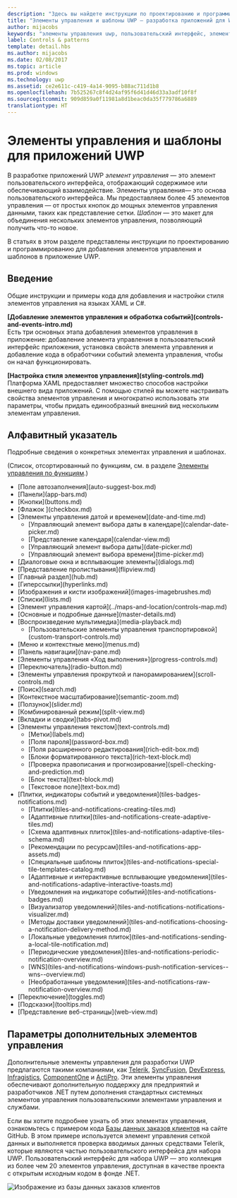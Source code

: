 ```yaml
---
description: "Здесь вы найдете инструкции по проектированию и программированию для добавления элементов управления и шаблонов в приложение UWP. Свыше 45 функциональных элементов управления для использования с приложением."
title: "Элементы управления и шаблоны UWP — разработка приложений для Windows"
author: mijacobs
keywords: "элементы управления uwp, пользовательский интерфейс, элементы управления приложения"
label: Controls & patterns
template: detail.hbs
ms.author: mijacobs
ms.date: 02/08/2017
ms.topic: article
ms.prod: windows
ms.technology: uwp
ms.assetid: ce2e611c-c419-4a14-9095-b88ac711d1b8
ms.openlocfilehash: 7b525267c8f4d24af95f6d41d46d33a3adf10f8f
ms.sourcegitcommit: 909d859a0f11981a8d1beac0da35f779786a6889
translationtype: HT
---
```

# <a name="controls-and-patterns-for-uwp-apps"></a>Элементы управления и шаблоны для приложений UWP
<link rel="stylesheet" href="https://az835927.vo.msecnd.net/sites/uwp/Resources/css/custom.css"> 

В разработке приложений UWP <i>элемент управления</i> — это элемент пользовательского интерфейса, отображающий содержимое или обеспечивающий взаимодействие. Элементы управления— это основа пользовательского интерфейса. Мы предоставляем более 45 элементов управления — от простых кнопок до мощных элементов управления данными, таких как представление сетки. <i>Шаблон</i> — это макет для объединения нескольких элементов управления, позволяющий получить что-то новое.

В статьях в этом разделе представлены инструкции по проектированию и программированию для добавления элементов управления и шаблонов в приложение UWP. 

## <a name="intro"></a>Введение

Общие инструкции и примеры кода для добавления и настройки стиля элементов управления на языках XAML и C#.

<div class="side-by-side">
<div class="side-by-side-content">
  <div class="side-by-side-content-left">
   <p><b>[Добавление элементов управления и обработка событий](controls-and-events-intro.md)</b> <br/>
Есть три основных этапа добавления элементов управления в приложение: добавление элемента управления в пользовательский интерфейс приложения, установка свойств элемента управления и добавление кода в обработчики событий элемента управления, чтобы он начал функционировать.</li>
</ul> 
</p>
  </div>
  <div class="side-by-side-content-right">
   <p><b>[Настройка стиля элементов управления](styling-controls.md)</b> <br/>
Платформа XAML предоставляет множество способов настройки внешнего вида приложений. С помощью стилей вы можете настраивать свойства элементов управления и многократно использовать эти параметры, чтобы придать единообразный внешний вид нескольким элементам управления.</p>
  </div>
</div>
</div>

## <a name="alphabetical-index"></a>Алфавитный указатель 

Подробные сведения о конкретных элементах управления и шаблонах.

(Список, отсортированный по функциям, см. в разделе [Элементы управления по функциям](controls-by-function.md).)

<div class="uwpd-list-of-links">
<ul>

<li>[Поле автозаполнения](auto-suggest-box.md)</li>

<li>[Панели](app-bars.md)</li>

<li>[Кнопки](buttons.md)</li>

<li>[Флажок ](checkbox.md)</li>

<li>[Элементы управления датой и временем](date-and-time.md)
<ul>

<li>[Управляющий элемент выбора даты в календаре](calendar-date-picker.md)</li>

<li>[Представление календаря](calendar-view.md)</li>

<li>[Управляющий элемент выбора даты](date-picker.md)</li>

<li>[Управляющий элемент выбора времени](time-picker.md)</li>
</ul>
</li>


<li>[Диалоговые окна и всплывающие элементы](dialogs.md)</li>

<li>[Представление пролистывания](flipview.md)</li>

<li>[Главный раздел](hub.md)</li>

<li>[Гиперссылки](hyperlinks.md)</li>

<li>[Изображения и кисти изображений](images-imagebrushes.md)</li>

<li>[Списки](lists.md)</li>

<li>[Элемент управления картой](../maps-and-location/controls-map.md)</li>

<li>[Основные и подробные данные](master-details.md)</li>

<li>[Воспроизведение мультимедиа](media-playback.md)
<ul>
<li>[Пользовательские элементы управления транспортировкой](custom-transport-controls.md)</li>
</ul>
</li>

<li>[Меню и контекстные меню](menus.md)</li>

<li>[Панель навигации](nav-pane.md)</li>

<li>[Элементы управления «Ход выполнения»](progress-controls.md)</li>

<li>[Переключатель](radio-button.md)</li>

<li>[Элементы управления прокруткой и панорамированием](scroll-controls.md)</li>

<li>[Поиск](search.md)</li>

<li>[Контекстное масштабирование](semantic-zoom.md)</li>

<li>[Ползунок](slider.md)</li>

<li>[Комбинированный режим](split-view.md)</li>

<li>[Вкладки и сводки](tabs-pivot.md)</li>

<li>[Элементы управления текстом](text-controls.md)
<ul>

<li>[Метки](labels.md)</li>

<li>[Поля пароля](password-box.md)</li>

<li>[Поля расширенного редактирования](rich-edit-box.md)</li>

<li>[Блоки форматированного текста](rich-text-block.md)</li>

<li>[Проверка правописания и прогнозирование](spell-checking-and-prediction.md)</li>

<li>[Блок текста](text-block.md)</li>

<li>[Текстовое поле](text-box.md)</li>
</ul>
</li>



<li>[Плитки, индикаторы событий и уведомления](tiles-badges-notifications.md)
<ul>

<li>[Плитки](tiles-and-notifications-creating-tiles.md)</li>

<li>[Адаптивные плитки](tiles-and-notifications-create-adaptive-tiles.md)</li>

<li>[Схема адаптивных плиток](tiles-and-notifications-adaptive-tiles-schema.md)</li>

<li>[Рекомендации по ресурсам](tiles-and-notifications-app-assets.md)</li>

<li>[Специальные шаблоны плиток](tiles-and-notifications-special-tile-templates-catalog.md)</li>

<li>[Адаптивные и интерактивные всплывающие уведомления](tiles-and-notifications-adaptive-interactive-toasts.md)</li>

<li>[Уведомления на индикаторе событий](tiles-and-notifications-badges.md)</li>

<li>[Визуализатор уведомлений](tiles-and-notifications-notifications-visualizer.md)</li>

<li>[Методы доставки уведомлений](tiles-and-notifications-choosing-a-notification-delivery-method.md)</li>

<li>[Локальные уведомления плиток](tiles-and-notifications-sending-a-local-tile-notification.md)</li>

<li>[Периодические уведомления](tiles-and-notifications-periodic-notification-overview.md)</li>

<li>[WNS](tiles-and-notifications-windows-push-notification-services--wns--overview.md)</li>

<li>[Необработанные уведомления](tiles-and-notifications-raw-notification-overview.md)</li>
</ul>
</li>


<li>[Переключение](toggles.md)</li>
<li>[Подсказки](tooltips.md)</li>

<li>[Представление веб-страницы](web-view.md)</li>
</ul>
</div>

## <a name="additional-controls-options"></a>Параметры дополнительных элементов управления

Дополнительные элементы управления для разработки UWP предлагаются такими компаниями, как [Telerik](http://www.telerik.com/), [SyncFusion](https://www.syncfusion.com/products/uwp), [DevExpress](https://www.devexpress.com/Products/NET/Controls/Win10Apps/), [Infragistics](http://www.infragistics.com/products/universal-windows-platform), [ComponentOne](https://www.componentone.com/Studio/Platform/UWP) и [ActiPro](http://www.actiprosoftware.com/products/controls/universal). Эти элементы управления обеспечивают дополнительную поддержку для предприятий и разработчиков .NET путем дополнения стандартных системных элементов управления пользовательскими элементами управления и службами.  

Если вы хотите подробнее узнать об этих элементах управления, ознакомьтесь с примером кода [Базы данных заказов клиентов](https://github.com/Microsoft/Windows-appsample-customers-orders-database) на сайте GitHub. В этом примере используется элемент управления сеткой данных и выполняется проверка вводимых данных средствами Telerik, которые являются частью пользовательского интерфейса для набора UWP. Пользовательский интерфейс для набора UWP — это коллекция из более чем 20 элементов управления, доступная в качестве проекта с открытым исходным кодом в фонде .NET.

![Изображение из базы данных заказов клиентов](images/customerOrdersDataGrid.png)